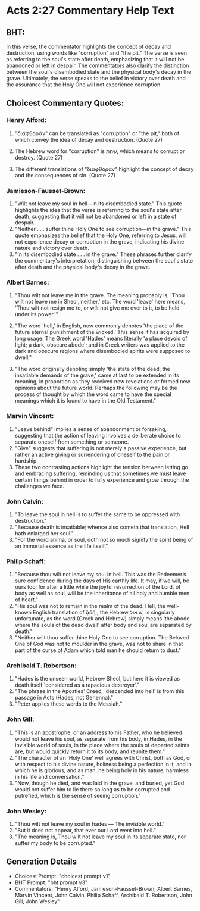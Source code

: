 # Acts 2:27 Commentary Help Text

## BHT:
In this verse, the commentator highlights the concept of decay and destruction, using words like "corruption" and "the pit." The verse is seen as referring to the soul's state after death, emphasizing that it will not be abandoned or left in despair. The commentators also clarify the distinction between the soul's disembodied state and the physical body's decay in the grave. Ultimately, the verse speaks to the belief in victory over death and the assurance that the Holy One will not experience corruption.

## Choicest Commentary Quotes:
### Henry Alford:
1. "διαφθοράν" can be translated as "corruption" or "the pit," both of which convey the idea of decay and destruction. (Quote 27)

2. The Hebrew word for "corruption" is שַׁחַת, which means to corrupt or destroy. (Quote 27)

3. The different translations of "διαφθοράν" highlight the concept of decay and the consequences of sin. (Quote 27)

### Jamieson-Fausset-Brown:
1. "Wilt not leave my soul in hell—in its disembodied state." This quote highlights the idea that the verse is referring to the soul's state after death, suggesting that it will not be abandoned or left in a state of despair.
2. "Neither . . . suffer thine Holy One to see corruption—in the grave." This quote emphasizes the belief that the Holy One, referring to Jesus, will not experience decay or corruption in the grave, indicating his divine nature and victory over death.
3. "In its disembodied state . . . in the grave." These phrases further clarify the commentary's interpretation, distinguishing between the soul's state after death and the physical body's decay in the grave.

### Albert Barnes:
1. "Thou wilt not leave me in the grave. The meaning probably is, 'Thou wilt not leave me in Sheol, neither,' etc. The word 'leave' here means, 'Thou wilt not resign me to, or wilt not give me over to it, to be held under its power.'" 

2. "The word 'hell,' in English, now commonly denotes 'the place of the future eternal punishment of the wicked.' This sense it has acquired by long usage. The Greek word 'Hades' means literally 'a place devoid of light; a dark, obscure abode'; and in Greek writers was applied to the dark and obscure regions where disembodied spirits were supposed to dwell."

3. "The word originally denoting simply 'the state of the dead, the insatiable demands of the grave,' came at last to be extended in its meaning, in proportion as they received new revelations or formed new opinions about the future world. Perhaps the following may be the process of thought by which the word came to have the special meanings which it is found to have in the Old Testament."

### Marvin Vincent:
1. "Leave behind" implies a sense of abandonment or forsaking, suggesting that the action of leaving involves a deliberate choice to separate oneself from something or someone.
2. "Give" suggests that suffering is not merely a passive experience, but rather an active giving or surrendering of oneself to the pain or hardship.
3. These two contrasting actions highlight the tension between letting go and embracing suffering, reminding us that sometimes we must leave certain things behind in order to fully experience and grow through the challenges we face.

### John Calvin:
1. "To leave the soul in hell is to suffer the same to be oppressed with destruction."
2. "Because death is insatiable; whence also cometh that translation, Hell hath enlarged her soul."
3. "For the word anima, or soul, doth not so much signify the spirit being of an immortal essence as the life itself."

### Philip Schaff:
1. "Because thou wilt not leave my soul in hell. This was the Redeemer’s sure confidence during the days of His earthly life. It may, if we will, be ours too; for after a little while the joyful resurrection of the Lord, of body as well as soul, will be the inheritance of all holy and humble men of heart."
2. "His soul was not to remain in the realm of the dead. Hell, the well-known English translation of ᾃδή;, the Hebrew שׁ ְאול, is singularly unfortunate, as the word (Greek and Hebrew) simply means ‘the abode where the souls of the dead dwell’ after body and soul are separated by death."
3. "Neither wilt thou suffer thine Holy One to see corruption. The Beloved One of God was not to moulder in the grave, was not to share in that part of the curse of Adam which told man he should return to dust."

### Archibald T. Robertson:
1. "Hades is the unseen world, Hebrew Sheol, but here it is viewed as death itself 'considered as a rapacious destroyer'." 
2. "The phrase in the Apostles' Creed, 'descended into hell' is from this passage in Acts (Hades, not Gehenna)." 
3. "Peter applies these words to the Messiah."

### John Gill:
1. "This is an apostrophe, or an address to his Father, who he believed would not leave his soul, as separate from his body, in Hades, in the invisible world of souls, in the place where the souls of departed saints are, but would quickly return it to its body, and reunite them."
2. "The character of an 'Holy One' well agrees with Christ, both as God, or with respect to his divine nature, holiness being a perfection in it, and in which he is glorious; and as man, he being holy in his nature, harmless in his life and conversation."
3. "Now, though he died, and was laid in the grave, and buried, yet God would not suffer him to lie there so long as to be corrupted and putrefied, which is the sense of seeing corruption."

### John Wesley:
1. "Thou wilt not leave my soul in hades — The invisible world."
2. "But it does not appear, that ever our Lord went into hell."
3. "The meaning is, Thou wilt not leave my soul in its separate state, nor suffer my body to be corrupted."


## Generation Details
- Choicest Prompt: "choicest prompt v1"
- BHT Prompt: "bht prompt v3"
- Commentators: "Henry Alford, Jamieson-Fausset-Brown, Albert Barnes, Marvin Vincent, John Calvin, Philip Schaff, Archibald T. Robertson, John Gill, John Wesley"
